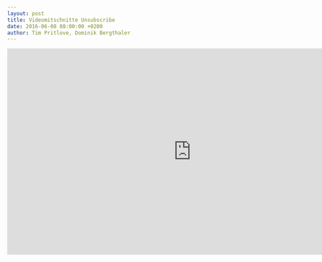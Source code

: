 ```yaml
---
layout: post
title: Videomitschnitte Unsubscribe
date: 2016-06-08 08:00:00 +0200
author: Tim Pritlove, Dominik Bergthaler
---
```


<iframe width="853" 
        height="480" 
        src="https://www.youtube.com/embed/s19wvVSA2C8?list=PLIoqMTM7qDWpjVDQMOjGSN3b4hgsRVwHH" 
        frameborder="0" 
        allowfullscreen>
</iframe>
